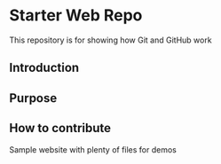 # Starter Web Repo

This repository is for showing how Git and GitHub work
## Introduction

## Purpose

## How to contribute

Sample website with plenty of files for demos